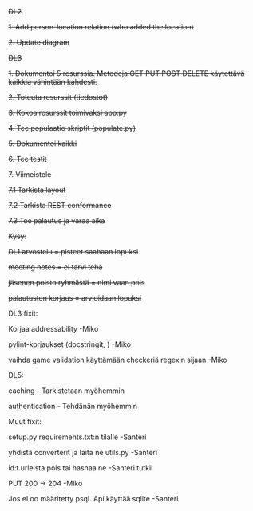 ~~DL2~~

~~1. Add person-location relation (who added the location)~~

~~2. Update diagram~~

~~DL3~~

~~1. Dokumentoi 5 resurssia. Metodeja GET PUT POST DELETE käytettävä kaikkia vähintään kahdesti.~~

~~2. Toteuta resurssit (tiedostot)~~

~~3. Kokoa resurssit toimivaksi app.py~~

~~4. Tee populaatio skriptit (populate.py)~~

~~5. Dokumentoi kaikki~~

~~6. Tee testit~~

~~7. Viimeistele~~

~~7.1 Tarkista layout~~

~~7.2 Tarkista REST conformance~~

~~7.3 Tee palautus ja varaa aika~~


~~Kysy:~~

~~DL1 arvostelu = pisteet saahaan lopuksi~~

~~meeting notes = ei tarvi tehä~~

~~jäsenen poisto ryhmästä = nimi vaan pois~~

~~palautusten korjaus = arvioidaan lopuksi~~


DL3 fixit:
  
Korjaa addressability -Miko

pylint-korjaukset (docstringit, ) -Miko

vaihda game validation käyttämään checkeriä regexin sijaan -Miko


DL5:

caching - Tarkistetaan myöhemmin

authentication - Tehdänän myöhemmin

Muut fixit:

setup.py requirements.txt:n tilalle -Santeri

yhdistä converterit ja laita ne utils.py -Santeri

id:t urleista pois tai hashaa ne -Santeri tutkii

PUT 200 -> 204 -Miko

Jos ei oo määritetty psql. Api käyttää sqlite -Santeri

